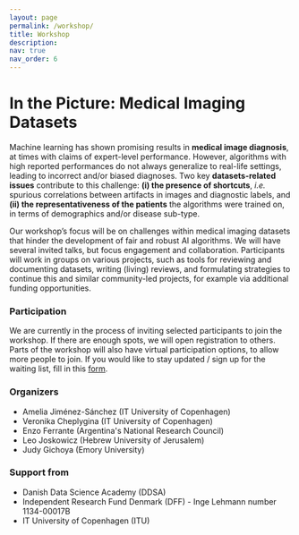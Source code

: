 ```yaml
---
layout: page
permalink: /workshop/
title: Workshop
description: 
nav: true
nav_order: 6
---
```


# In the Picture: Medical Imaging Datasets

Machine learning has shown promising results in **medical image diagnosis**, at times with claims of expert-level performance. However, algorithms with high reported performances do not always generalize to real-life settings, leading to incorrect and/or biased diagnoses. Two key **datasets-related issues** contribute to this challenge: **(i) the presence of shortcuts**, *i.e.* spurious correlations between artifacts in images and diagnostic labels, and **(ii) the representativeness of the patients** the algorithms were trained on, in terms of demographics and/or disease sub-type.

Our workshop’s focus will be on challenges within medical imaging datasets that hinder the development of fair and robust AI algorithms. We will have several invited talks, but focus engagement and collaboration. Participants will work in groups on various projects, such as tools for reviewing and documenting datasets, writing (living) reviews, and formulating strategies to continue this and similar community-led projects, for example via additional funding opportunities.

### Participation
We are currently in the process of inviting selected participants to join the workshop. If there are enough spots, we will open registration to others. Parts of the workshop will also have virtual participation options, to allow more people to join. If you would like to stay updated / sign up for the waiting list, fill in this [form](https://forms.office.com/e/sBmiZuRARK).

### Organizers
* Amelia Jiménez-Sánchez (IT University of Copenhagen)
* Veronika Cheplygina (IT University of Copenhagen)
* Enzo Ferrante (Argentina's National Research Council)
* Leo Joskowicz (Hebrew University of Jerusalem)
* Judy Gichoya (Emory University)

### Support from
* Danish Data Science Academy (DDSA)
* Independent Research Fund Denmark (DFF) - Inge Lehmann number 1134-00017B
* IT University of Copenhagen (ITU)

